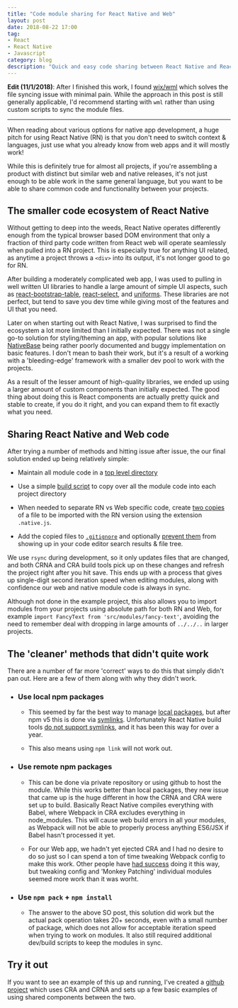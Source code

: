 ```yaml
---
title: "Code module sharing for React Native and Web"
layout: post
date: 2018-08-22 17:00
tag:
- React
- React Native
- Javascript
category: blog
description: "Quick and easy code sharing between React Native and React Web projects."
---
```


**Edit (11/1/2018)**: After I finished this work, I found [wix/wml](https://github.com/wix/wml) which solves the file syncing issue with minimal pain. While the approach in this post is still generally applicable, I'd recommend starting with `wml` rather than using custom scripts to sync the module files.

---

When reading about various options for native app development, a huge pitch for using React Native (RN) is that you don't need to switch context & languages, just use what you already know from web apps and it will mostly work!

While this is definitely true for almost all projects, if you're assembling a product with distinct but similar web and native releases, it's not just enough to be able work in the same general language, but you want to be able to share common code and functionality between your projects.

## The smaller code ecosystem of React Native

Without getting to deep into the weeds, React Native operates differently enough from the typical browser based DOM environment that only a fraction of third party code written from React web will operate seamlessly when pulled into a RN project. This is especially true for anything UI related, as anytime a project throws a `<div>` into its output, it's not longer good to go for RN.

After building a moderately complicated web app, I was used to pulling in well written UI libraries to handle a large amount of simple UI aspects, such as [react-bootstrap-table](http://allenfang.github.io/react-bootstrap-table/), [react-select](https://github.com/JedWatson/react-select), and [uniforms](https://github.com/vazco/uniforms). These libraries are not perfect, but tend to save you dev time while giving most of the features and UI that you need.

Later on when starting out with React Native, I was surprised to find the ecosystem a lot more limited than I initially expected. There was not a single go-to solution for styling/theming an app, with popular solutions like [NativeBase](https://nativebase.io/) being rather poorly documented and buggy implementation on basic features. I don't mean to bash their work, but it's a result of a working with a 'bleeding-edge' framework with a smaller dev pool to work with the projects.

As a result of the lesser amount of high-quality libraries, we ended up using a larger amount of custom components than initially expected. The good thing about doing this is React components are actually pretty quick and stable to create, if you do it right, and you can expand them to fit exactly what you need.

## Sharing React Native and Web code

After trying a number of methods and hitting issue after issue, the our final solution ended up being relatively simple:

* Maintain all module code in a [top level directory](https://github.com/jehartzog/rn-web-shared-modules)

* Use a simple [build script](https://github.com/jehartzog/rn-web-shared-modules/blob/master/native-project/package.json#L15) to copy over all the module code into each project directory

* When needed to separate RN vs Web specific code, create [two copies](https://github.com/jehartzog/rn-web-shared-modules/tree/master/modules/src/fancy-text/src) of a file to be imported with the RN version using the extension `.native.js`.

* Add the copied files to [`.gitignore`](https://github.com/jehartzog/rn-web-shared-modules/blob/master/native-project/.gitignore#L19) and optionally [prevent them](https://github.com/jehartzog/rn-web-shared-modules#code-editor-configuration) from showing up in your code editor search results & file tree.

We use `rsync` during development, so it only updates files that are changed, and both CRNA and CRA build tools pick up on these changes and refresh the project right after you hit save. This ends up with a process that gives up single-digit second iteration speed when editing modules, along with confidence our web and native module code is always in sync.

Although not done in the example project, this also allows you to import modules from your projects using absolute path for both RN and Web, for example `import FancyText from 'src/modules/fancy-text'`, avoiding the need to remember deal with dropping in large amounts of `../../..` in larger projects.

## The 'cleaner' methods that didn't quite work

There are a number of far more 'correct' ways to do this that simply didn't pan out. Here are a few of them along with why they didn't work.

* ### Use local npm packages

  * This seemed by far the best way to manage [local packages](https://docs.npmjs.com/getting-started/installing-npm-packages-locally), but after npm v5 this is done via [symlinks](https://stackoverflow.com/questions/44624636/npm-5-install-folder-without-using-symlink). Unfortunately React Native build tools [do not support symlinks](https://github.com/facebook/metro/issues/1), and it has been this way for over a year.
  
  * This also means using `npm link` will not work out.

* ### Use remote npm packages

  * This can be done via private repository or using github to host the module. While this works better than local packages, they new issue that came up is the huge different in how the CRNA and CRA were set up to build. Basically React Native compiles everything with Babel, where Webpack in CRA excludes everything in node_modules. This will cause web build errors in all your modules, as Webpack will not be able to properly process anything ES6/JSX if Babel hasn't processed it yet.

  * For our Web app, we hadn't yet ejected CRA and I had no desire to do so just so I can spend a ton of time tweaking Webpack config to make this work. Other people have [had success](https://pickering.org/using-react-native-react-native-web-and-react-navigation-in-a-single-project-cfd4bcca16d0) doing it this way, but tweaking config and 'Monkey Patching' individual modules seemed more work than it was worht.

* ### Use `npm pack` + `npm install`

  * The answer to the above SO post, this solution did work but the actual pack operation takes 20+ seconds, even with a small number of package, which does not allow for acceptable iteration speed when trying to work on modules. It also still required additional dev/build scripts to keep the modules in sync.

## Try it out

If you want to see an example of this up and running, I've created a [github project](https://github.com/jehartzog/rn-web-shared-modules) which uses CRA and CRNA and sets up a few basic examples of using shared components between the two.
